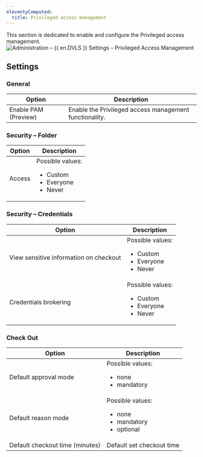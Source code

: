 ```yaml
---
eleventyComputed:
  title: Privileged access management
---
```

This section is dedicated to enable and configure the Privileged access management.  
![Administration – {{ en.DVLS }} Settings – Privileged Access Management](https://webdevolutions.azureedge.net/docs/en/server/ServerOp8047.png)

## Settings

### General
| Option               | Description                                            |
|----------------------|--------------------------------------------------------|
| Enable PAM (Preview) | Enable the Privileged access management functionality. |

### Security – Folder
| Option  | Description                                                             |
|---------|-------------------------------------------------------------------------|
| Access  | Possible values:<ul><li>Custom</li><li>Everyone</li><li>Never</li></ul> |

### Security – Credentials
| Option                                 | Description                                                             |
|----------------------------------------|-------------------------------------------------------------------------|
| View sensitive information on checkout | Possible values:<ul><li>Custom</li><li>Everyone</li><li>Never</li></ul> |
| Credentials brokering                  | Possible values:<ul><li>Custom</li><li>Everyone</li><li>Never</li></ul> |

### Check Out
| Option                          | Description                                                               |
|---------------------------------|---------------------------------------------------------------------------|
| Default approval mode           | Possible values:<ul><li>none</li><li>mandatory</li></ul>                  |
| Default reason mode             | Possible values:<ul><li>none</li><li>mandatory</li><li>optional</li></ul> |
| Default checkout time (minutes) | Default set checkout time                                                 |
